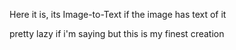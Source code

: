 Here it is, its Image-to-Text if the image has text of it

pretty lazy if i'm saying but this is my finest creation
